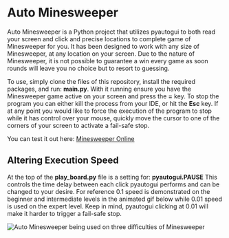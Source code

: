 # Auto Minesweeper
Auto Minesweeper is a Python project that utilizes pyautogui to both read your screen and click and precise locations to complete game of Minesweeper for you. 
It has been designed to work with any size of Minesweeper, at any location on your screen.
Due to the nature of Minesweeper, it is not possible to guarantee a win every game as soon rounds will leave you no choice but to resort to guessing. 

To use, simply clone the files of this repository, install the required packages, and run: **main.py**.
With it running ensure you have the Minesweeper game active on your screen and press the **=** key. To stop the program you can either kill the process from your IDE, or hit the **Esc** key.
If at any point you would like to force the execution of the program to stop while it has control over your mouse, quickly move the cursor to one of the corners of your screen to activate a fail-safe stop.

You can test it out here: [Minesweeper Online](https://minesweeperonline.com/#beginner)

## Altering Execution Speed

At the top of the **play_board.py** file is a setting for: **pyautogui.PAUSE**
This controls the time delay between each click pyautogui performs and can be changed to your desire. 
For reference 0.1 speed is demonstrated on the beginner and intermediate levels in the animated gif below while 0.01 speed is used on the expert level.
Keep in mind, pyautogui clicking at 0.01 will make it harder to trigger a fail-safe stop.

![Auto Minesweeper being used on three difficulties of Minesweeper](https://media3.giphy.com/media/v1.Y2lkPTc5MGI3NjExcmM2bnFuMXE5eTVxbmpwdHRuZTM1Nzh3ZDg2MXc1enduemVlMmhnayZlcD12MV9pbnRlcm5hbF9naWZfYnlfaWQmY3Q9Zw/784GqtQdtTJZSM94Ug/giphy.gif)

